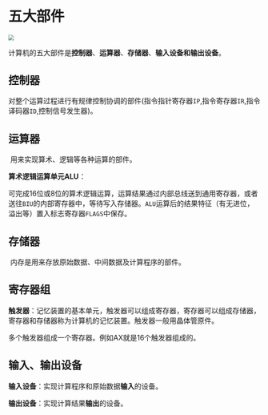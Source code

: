 # 五大部件

<img src="https://cdn.jsdelivr.net/gh/letengzz/Two-C/img/PM/First/%E6%A6%82%E8%BF%B0.png" style="zoom:67%;" >

计算机的五大部件是**控制器**、**运算器**、**存储器**、**输入设备和输出设备**。

## 控制器

​	对整个运算过程进行有规律控制协调的部件(指令指针寄存器`IP`,指令寄存器`IR`,指令译码器`ID`,控制信号发生器)。

## 运算器

​	用来实现算术、逻辑等各种运算的部件。     

**算术逻辑运算单元ALU**：   

​	可完成16位或8位的算术逻辑运算，运算结果通过内部总线送到通用寄存器，或者送往`BIU`的内部寄存器中，等待写入存储器。`ALU`运算后的结果特征（有无进位，溢出等）置入标志寄存器`FLAGS`中保存。


## 存储器

​	内存是用来存放原始数据、中间数据及计算程序的部件。

## 寄存器组

**触发器**：记忆装置的基本单元，触发器可以组成寄存器，寄存器可以组成存储器，寄存器和存储器称为计算机的记忆装置。触发器一般用晶体管原件。



多个触发器组成一个寄存器。例如AX就是16个触发器组成的。

## 输入、输出设备

**输入设备**：实现计算程序和原始数据**输入**的设备。

**输出设备**：实现计算结果**输出**的设备。
